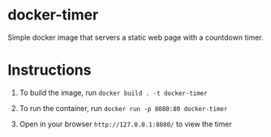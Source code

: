# docker-timer
Simple docker image that servers a static web page with a countdown timer.

# Instructions
1. To build the image, run `docker build . -t docker-timer`

2. To run the container, run `docker run -p 8080:80 docker-timer`

3. Open in your browser `http://127.0.0.1:8080/` to view the timer
